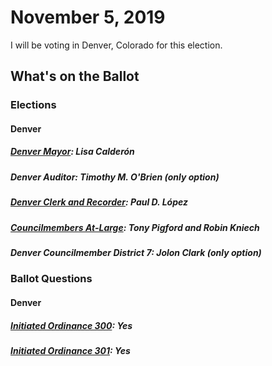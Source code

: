 # November 5, 2019

I will be voting in Denver, Colorado for this election.

## What's on the Ballot

### Elections

#### Denver

##### [Denver Mayor](co/denver/mayor.md): Lisa Calderón
##### Denver Auditor: Timothy M. O'Brien (only option)
##### [Denver Clerk and Recorder](co/denver/clerk.md): Paul D. López
##### [Councilmembers At-Large](co/denver/council.md): Tony Pigford and Robin Kniech
##### Denver Councilmember District 7: Jolon Clark (only option)

### Ballot Questions

#### Denver

##### [Initiated Ordinance 300](co/denver/300.md): Yes
##### [Initiated Ordinance 301](co/denver/301.md): Yes
